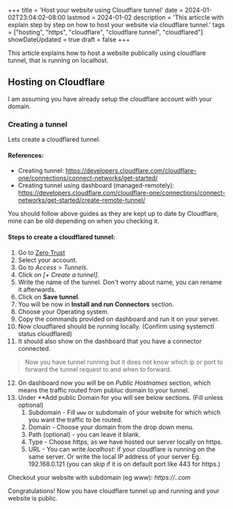 +++
title = 'Host your website using Cloudflare tunnel'
date = 2024-01-02T23:04:02-08:00
lastmod = 2024-01-02
description = 'This articcle with explain step by step on how to host your website via cloudflare tunnel.'
tags = ["hosting", "https", "cloudflare", "cloudflare tunnel", "cloudflared"]
showDateUpdated = true
draft = false
+++

This article explains how to host a website publically using cloudflare tunnel, that is running on localhost.

<!-- more -->
## Hosting on Cloudflare

I am assuming you have already setup the cloudflare account with your domain.

### Creating a tunnel

Lets create a cloudflared tunnel.

#### References: 
- Creating tunnel: https://developers.cloudflare.com/cloudflare-one/connections/connect-networks/get-started/
- Creating tunnel using dashboard (managed-remotely): https://developers.cloudflare.com/cloudflare-one/connections/connect-networks/get-started/create-remote-tunnel/

You should follow above guides as they are kept up to date by Cloudflare, mine can be old depending on when you checking it.


#### Steps to create a cloudflared tunnel:

1. Go to [Zero Trust](https://one.dash.cloudflare.com/)
2. Select your account.
3. Go to *Access* > *Tunnels*.
4. Click on *[+ Create a tunnel]*.
5. Write the name of the tunnel. Don't worry about name, you can rename it afterwards.
6. Click on **Save tunnel**.
7. You will be now in **Install and run Connectors** section.
8. Choose your Operating system.
9. Copy the commands provided on dashboard and run it on your server.
10. Now cloudflared should be running locally. (Confirm using systemctl status cloudflared)
11. It should also show on the dashboard that you have a connector connected.

 > Now you have tunnel running but it does not know which ip or port to forward the tunnel request to and when to forward.

12. On dashboard now you will be on *Public Hostnames* section, which means the traffic routed from publuc domain to your tunnel.
13. Under **Add public Domain for *<Tunnel Name>* you will see below sections. (Fill unless optional)
    1. Subdomain - Fill `www` or subdomain of your website for which which you want the traffic to be routed.
    2. Domain - Choose your domain from the drop down menu.
    3. Path (optional) - you can leave it blank.
    4. Type - Choose https, as we have hosted our server locally on https.
    5. URL - You can write *localhost:<port>* if your cloudflare is running on the same server. Or write the local IP address of your server Eg. 192.168.0.121 (you can skip if it is on default port like 443 for https.)

Checkout your website with subdomain (eg www): *https://<subdomain>.<your-domain>.com*

Congratulations! Now you have cloudflare tunnel up and running and your website is public.
        







